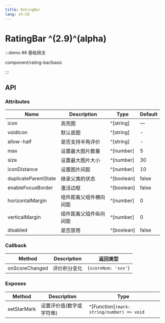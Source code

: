 ```yaml
---
title: RatingBar
lang: zh-CN
---
```


# RatingBar ^(2.9)^(alpha)

:::demo ## 基础用法

component/rating-bar/basic

:::

## API

### Attributes

| Name                  | Description | Type               | Default |
|-----------------------|-------------|--------------------|---------|
| icon                  | 高亮图         | ^[string]          | —       |
| voidIcon              | 默认底图        | ^[string]          | -       |
| allow-half            | 是否支持半角评价    | ^[string]          | -       |
| max                   | 设置最大图片数量    | ^[number]          | 5       |
| size                  | 设置最大图片大小    | ^[number]          | 30      |
| iconDistance          | 设置图片间距      | ^[number]          | 10      |
| duplicateParentState  | 继承父类的状态     | ^[boolean]         | false   |
| enableFocusBorder     | 激活边框        | ^[boolean]         | false   |
| horizontalMargin      | 组件距离父组件横向间距 | ^[number]          | 0       |
| verticalMargin        | 组件距离父组件纵向间距 | ^[number]          | 0       |
| disabled              | 是否禁用        | ^[boolean]        | false   |

### Callback

| Method         | Description | 返回类型                       |
| -------------- |-------------| ------------------------------ |
| onScoreChanged | 评价积分变化      | `{scoreNum: 'xxx'}` |

### Exposes

| Method           | Description   | Type                                                                   |
|------------------|---------------|------------------------------------------------------------------------|
| setStarMark      | 设置评价值(数字或字符串) | ^[Function]`(mark: string/number) => void`                      |

